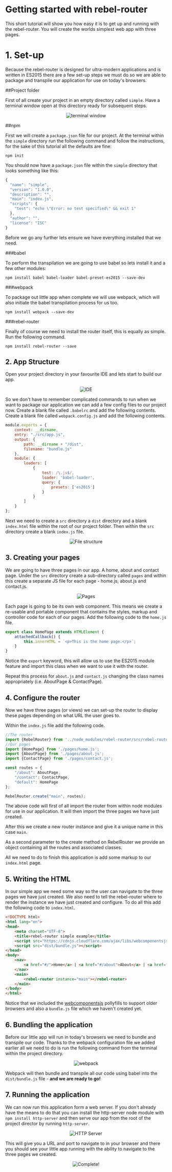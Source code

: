 # Getting started with rebel-router

This short tutorial will show you how easy it is to get up and running with the rebel-router. You will create the worlds simplest web app with three pages.

# 1. Set-up

Because the rebel-router is designed for ultra-modern applications and is written in ES2015 there are a few set-up steps we must do so we are able to package and transpile our application for use on today's browsers.

##Project folder

First of all create your project in an empty directory called `simple`. Have a terminal window open at this directory ready for subsequent steps.

<div align="center">
<img src="http://i.imgur.com/WlrAL3p.png" alt="terminal window" />
</div>

##npm

First we will create a `package.json` file for our project. At the terminal within the `simple` directory run the following command and follow the instructions, for the sake of this tutorial all the defaults are fine:

`npm init`

You should now have a `package.json` file within the `simple` directory that looks something like this:

```javascript
{
  "name": "simple",
  "version": "1.0.0",
  "description": "",
  "main": "index.js",
  "scripts": {
    "test": "echo \"Error: no test specified\" && exit 1"
  },
  "author": "",
  "license": "ISC"
}

```

Before we go any further lets ensure we have everything installed that we need.

###babel

To perform the transpilation we are going to use babel so lets install it and a few other modules:

`npm install babel babel-loader babel-preset-es2015 --save-dev`

###webpack

To package out little app when complete we will use webpack, which will also initiate the babel transpilation process for us too.

`npm install webpack --save-dev`

###rebel-router

Finally of course we need to install the router itself, this is equally as simple. Run the following command.

`npm install rebel-router --save`

## 2. App Structure

Open your project directory in your favourite IDE and lets start to build our app.

<div align="center">
<img src="http://i.imgur.com/DluAa1S.png" alt="IDE" />
</div>

So we don't have to remember complicated commands to run when we want to package our application we can add a few config files to our project now. Create a blank file called `.babelrc` and add the following contents. Create a blank file called `webpack.config.js` and add the following contents.

```javascript
module.exports = {
    context: __dirname,
    entry: "./src/app.js",
    output: {
        path: __dirname + "/dist",
        filename: "bundle.js"
    },
    module: {
        loaders: [
            {
                test: /\.js$/,
                loader: 'babel-loader',
                query: {
                    presets: ['es2015']
                }
            }
        ]
    }
};

```

Next we need to create a `src` directory a `dist` directory and a blank `index.html` file within the root of our project folder. Then within the `src` directory create a blank `index.js` file.

<div align="center">
<img src="http://i.imgur.com/3S4ylyL.png" alt="File structure" />
</div>

## 3. Creating your pages

We are going to have three pages in our app. A home, about and contact page. Under the `src` directory create a sub-directory called `pages` and within this create a separate JS file for each page - home.js, about.js and contact.js.

<div align="center">
<img src="http://i.imgur.com/b8ZVo6K.png" alt="Pages" />
</div>

Each page is going to be its own web component. This means we create a re-usable and portable component that contains the styles, markup and controller code for each of our pages. Add the following code to the `home.js` file.

```javascript
export class HomePage extends HTMLElement {
    attachedCallback() {
        this.innerHTML = `<p>This is the home page.</p>`;
    }
}
```

Notice the `export` keyword, this will allow us to use the ES2015 module feature and import this class when we want to use it with the router.

Repeat this process for `about.js` and `contact.js` changing the class names appropriately (i.e. AboutPage & ContactPage).

## 4. Configure the router

Now we have three pages (or views) we can set-up the router to display these pages depending on what URL the user goes to.

Within the `index.js` file add the following code.

```javascript
//The router
import {RebelRouter} from '../node_modules/rebel-router/src/rebel-router.js';
//Our pages
import {HomePage} from './pages/home.js';
import {AboutPage} from './pages/about.js';
import {ContactPage} from './pages/contact.js';

const routes = {
    "/about": AboutPage,
    "/contact": ContactPage,
    "default": HomePage
};

RebelRouter.create("main", routes);
```

The above code will first of all import the router from within node modules for use in our application. It will then import the three pages we have just created.

After this we create a new router instance and give it a unique name in this case `main`.

As a second parameter to the create method on RebelRouter we provide an object containing all the routes and associated classes.

All we need to do to finish this application is add some markup to our `index.html` page.

## 5. Writing the HTML

In our simple app we need some way so the user can navigate to the three pages we have just created. We also need to tell the rebel-router where to render the instance we have just created and configure. To do all this add the following code to `index.html`.

```html
<!DOCTYPE html>
<html lang="en">
<head>
    <meta charset="UTF-8">
    <title>rebel-router simple example</title>
    <script src="https://cdnjs.cloudflare.com/ajax/libs/webcomponentsjs/0.7.22/webcomponents.min.js"></script>
    <script src="dist/bundle.js"></script>
</head>
<body>
    <nav>
        <a href="#/">Home</a> | <a href="#/about">About</a> | <a href="#/contact">Contact</a>
    </nav>
    <main>
        <rebel-router instance="main"></rebel-router>
    </main>
</body>
</html>
```

Notice that we included the [webcomponentsjs](https://github.com/webcomponents/webcomponentsjs) pollyfills to support older browsers and also a `bundle.js` file which we haven't created yet.

## 6. Bundling the application

Before our little app will run in today's browsers we need to bundle and transpile our code. Thanks to the webpack configuration file we added earlier all we need to do is run the following command from the terminal within the project directory.

<div align="center">
<img src="http://i.imgur.com/llJRHDo.png" alt="webpack" />
</div>

Webpack will then bundle and transpile all our code using babel into the `dist/bundle.js` file - **and we are ready to go!**

## 7. Running the application

We can now run this application form a web server. If you don't already have the means to do that you can install the http-server node module with `npm install http-server` and then serve our app from the root of the project director by running `http-server`.

<div align="center">
<img src="http://i.imgur.com/lyfJruu.png" alt="HTTP Server" />
</div>

This will give you a URL and port to navigate to in your browser and there you should see your little app running with the ability to navigate to the three pages we created.

<div align="center">
<img src="http://i.imgur.com/7FfyGfV.gif" alt="Complete!" />
</div>
